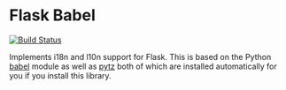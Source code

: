 # Flask Babel

[![Build Status](https://travis-ci.org/python-babel/flask-babel.svg?branch=master)](https://travis-ci.org/python-babel/flask-babel)

Implements i18n and l10n support for Flask.  This is based on the Python
[babel][] module as well as [pytz][] both of which are installed automatically
for you if you install this library.

[babel]: https://github.com/python-babel/babel
[pytz]: https://pypi.python.org/pypi/pytz/
